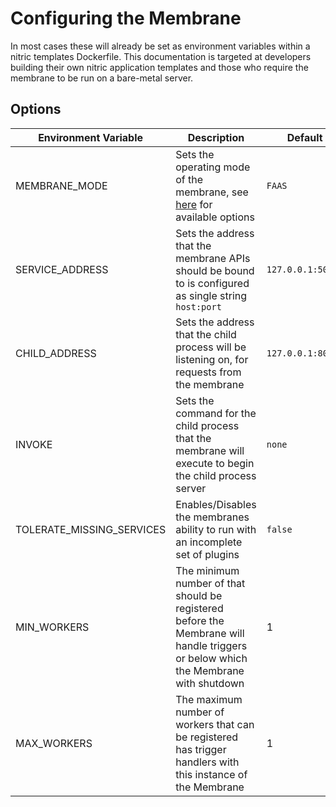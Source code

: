 # Configuring the Membrane

In most cases these will already be set as environment variables within a nitric templates Dockerfile. This documentation is targeted at developers building their own nitric application templates and those who require the membrane to be run on a bare-metal server.

## Options

| Environment Variable | Description | Default |
| --- | --- | --- |
| MEMBRANE_MODE | Sets the operating mode of the membrane, see [here](./operating-modes.md) for available options | `FAAS` | 
| SERVICE_ADDRESS | Sets the address that the membrane APIs should be bound to is configured as single string `host:port` | `127.0.0.1:50051` | 
| CHILD_ADDRESS | Sets the address that the child process will be listening on, for requests from the membrane | `127.0.0.1:8080` |
| INVOKE | Sets the command for the child process that the membrane will execute to begin the child process server | `none` |
| TOLERATE_MISSING_SERVICES | Enables/Disables the membranes ability to run with an incomplete set of plugins | `false` |
| MIN_WORKERS | The minimum number of that should be registered before the Membrane will handle triggers or below which the Membrane with shutdown | 1 |
| MAX_WORKERS | The maximum number of workers that can be registered has trigger handlers with this instance of the Membrane | 1 |
